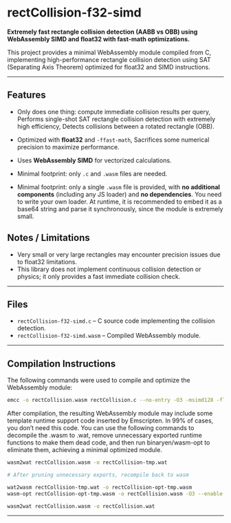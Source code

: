# rectCollision-f32-simd

**Extremely fast rectangle collision detection (AABB vs OBB) using WebAssembly SIMD and float32 with fast-math optimizations.**

This project provides a minimal WebAssembly module compiled from C, implementing high-performance rectangle collision detection using SAT (Separating Axis Theorem) optimized for float32 and SIMD instructions.

---

## Features

- Only does one thing: compute immediate collision results per query, Performs single-shot SAT rectangle collision detection with extremely high efficiency, Detects collisions between a rotated rectangle (OBB).
- Optimized with **float32** and `-ffast-math`, Sacrifices some numerical precision to maximize performance.

- Uses **WebAssembly SIMD** for vectorized calculations.
- Minimal footprint: only `.c` and `.wasm` files are needed.
- Minimal footprint: only a single `.wasm` file is provided, with **no additional components** (including any JS loader) and **no dependencies**. You need to write your own loader. At runtime, it is recommended to embed it as a base64 string and parse it synchronously, since the module is extremely small.

## Notes / Limitations

- Very small or very large rectangles may encounter precision issues due to float32 limitations.
- This library does not implement continuous collision detection or physics; it only provides a fast immediate collision check.

---

## Files

- `rectCollision-f32-simd.c` – C source code implementing the collision detection.
- `rectCollision-f32-simd.wasm` – Compiled WebAssembly module.
---

## Compilation Instructions

The following commands were used to compile and optimize the WebAssembly module:

```bash
emcc -o rectCollision.wasm rectCollision.c --no-entry -O3 -msimd128 -flto -ffast-math -s STANDALONE_WASM=1 -s EXPORTED_FUNCTIONS=\"[\'_rectCollision\']\" -s INITIAL_MEMORY=131072
```

After compilation, the resulting WebAssembly module may include some template runtime support code inserted by Emscripten. In 99% of cases, you don’t need this code. You can use the following commands to decompile the .wasm to .wat, remove unnecessary exported runtime functions to make them dead code, and then run binaryen/wasm-opt to eliminate them, achieving a minimal optimized module.

```bash
wasm2wat rectCollision.wasm -o rectCollision-tmp.wat

# After pruning unnecessary exports, recompile back to wasm

wat2wasm rectCollision-tmp.wat -o rectCollision-opt-tmp.wasm
wasm-opt rectCollision-opt-tmp.wasm -o rectCollision.wasm -O3 --enable-nontrapping-float-to-int --enable-simd --dce

wasm2wat rectCollision.wasm -o rectCollision.wat
```

---
